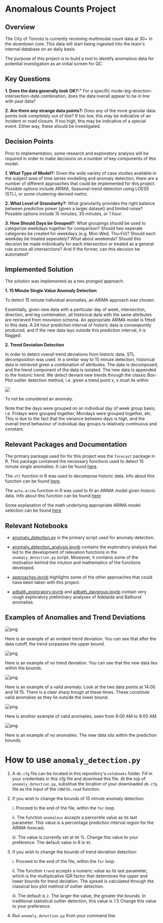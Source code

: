 # Anomalous Counts Project

## Overview
The City of Toronto is currently receiving multimodal count data at 30+ in the downtown core. This data will start being ingested into the team's internal database on an daily basis.

The purpose of this project is to build a tool to identify anomalous data for potential investigation as an initial screen for QC.

## Key Questions

**1. Does the data generally look OK?:"** For a specific mode-leg-direction-intersection-date combination, does the data overall appear to be in line with past data?

**2. Are there any strange data points?:** Does any of the more granular data points look completely out of line? If too low, this may be indicative of an incident or road closure. If too high, this may be indicative of a special event. Either way, these should be investigated.

## Decision Points
Prior to implementation, some research and exploratory analysis will be required in order to make decisions on a number of key components of this model.

**1. What Type of Model?:** Given the wide variety of case studies available in the subject area of time series modelling and anomaly detection, there are a number of different approaches that could be implemented for this project. Possible options include ARIMA, Seasonal-trend detection using LOESS (STL), or some clustering-derived metric.

**2. What Level of Granularity?:** What granularity provides the right balance between predictive power (given a larger dataset) and limited noise? Possible options include 15 minutes, 30 minutes, or 1 hour.

**3. How Should Days be Grouped?:** What groupings should be used to categorize weekdays together for comparison? Should two seperate categories be created for weekdays (e.g. Mon-Wed, Thu-Fri)? Should each weekday be treated seperately? What about weekends? Should this decision be made individually for each intersection or treated as a general rule across all intersections? And if the former, can this decision be automated?

## Implemented Solution

The solution was implemented as a two pronged approach. 

**1. 15 Minute Single Value Anomaly Detection**

   To detect 15 minute individual anomalies, an ARIMA approach was chosen. 

   Essentially, given new data with a particular day of week, intersection, direction, and leg combination, all historical data with the same attributes are retrieved from miovision schema. An appropriate ARIMA model is fitted to this data. A 24 hour prediction interval of historic data is conseqeuntly produced, and if the new data lays outside this prediction interval, it is flagged. 

**2. Trend Deviation Detection** 

  In order to detect overall trend deviations from historic data, STL decomposition was used. In a similar way to 15 minute detection, historical data is retrieved given a combination of attributes. The data is decomposed, and the trend component of the data is isolated. The new data is appended to the historic trend. We detect deviant new trends through the classic Box-Plot outlier detection method, i.e. given a trend point x, x must lie within  

  <img src="http://latex.codecogs.com/gif.latex?Q3%20&plus;%201.5*IQR%20%5Cgeq%20x%20%5Cgeq%20Q1%20-%201.5*IQR" /> 
  
   To not be considered an anomaly. 
   
Note that the days were grouped on an individual day of week group basis, i.e. Fridays were grouped together, Mondays were grouped together, etc. This is due to the fact that the variance between days is high, and the overall trend behaviour of individual day groups is relatively continuous and constant.  

## Relevant Packages and Documentation 

The primary package used for for this project was the `forecast` package in R. This package contained the necessary functions used to detect 15 minute single anomalies. It can be found [here](https://cran.r-project.org/web/packages/forecast/index.html).

The `stl` function in R was used to decompose historic data. Info about this function can be found [here](https://stat.ethz.ch/R-manual/R-devel/library/stats/html/stl.html). 

The `auto.arima` function in R was used to fit an ARIMA model given historic data. Info about this function can be found [here](https://www.rdocumentation.org/packages/forecast/versions/8.1/topics/auto.arima) 


Some explanation of the math underlying appropriate ARIMA model selection can be found [here](https://people.duke.edu/~rnau/arimrule.htm)

## Relevant Notebooks 

* [anomaly_detection.py](https://github.com/CityofToronto/bdit_anomalous_counts/blob/master/notebooks/anomaly_detection.py) is the primary script used for anomaly detection.

* [anomaly_detection_analysis.ipynb](https://github.com/CityofToronto/bdit_anomalous_counts/blob/master/notebooks/anomaly_detection_analysis.ipynb) contains the exploratory analysis that led to the development of relevation functions in the `anomaly_detection.py` script. Moreover, it contains some of the motivation behind the intution and mathematics of the functions developed. 

* [approaches.ipynb](https://github.com/CityofToronto/bdit_anomalous_counts/blob/master/notebooks/approaches.ipynb) highlights some of the other approaches that could have been taken with this project. 


* [adbath_exploratory.ipynb](https://github.com/CityofToronto/bdit_anomalous_counts/blob/master/notebooks/adbath_exploratory.ipynb) and [adbath_daygroup.ipynb](https://github.com/CityofToronto/bdit_anomalous_counts/blob/master/notebooks/adbath_daygroup%20.ipynb) contain very rough exploratory preliminary analyses of Adelaide and Bathurst anomalies. 


## Examples of Anomalies and Trend Deviations

![png](notebooks/images/trendexample.png) 

Here is an example of an evident trend deviation. You can see that after the data cutoff, the trend surpasses the upper bound.

![png](notebooks/images/trendexample2.png)

Here is an example of no trend deviation. You can see that the new data lies within the bounds. 

![png](notebooks/images/anomalies.png)

Here is an example of a valid anomaly. Look at the two data points at 14:00 and 14:15. There is a clear sharp trough at these times. These constitute valid anomalies as they lie outside the lower bound. 

![png](notebooks/images/anomalies2.png)

Here is another example of valid anomalies, seen from 8:00 AM to 9:00 AM. 

![png](notebooks/images/anomalies3.png) 

Here is an example of no anomalies. The new data sits within the prediction bounds.



# How to use `anomaly_detection.py`

1. A `db.cfg` file can be located in this repository's `notebooks` folder. Fill in your credentials in this cfg file and download this file. At the top of `anomaly_detection.py`, substitue the location of your downloaded `db.cfg` file as the input of the `CONFIG.read` function. 

2. If you wish to change the bounds of 15 minute anomaly detection:

      i. Proceed to the end of the file, within the `for` loop. 
      
      ii. The function `anomalous` accepts a percentile value as its last parameter. This value is a percentage prediction interval region for the ARIMA forecast. 
      
      iii. The value is currently set at `98` %. Change this value to your preference. The default value in R is `95`. 

3. If you wish to change the bounds of trend deviation detection:

      i. Proceed to the end of the file, within the `for` loop. 
      
      ii. The function `trend` accepts a numeric value as its last parameter, which is the multiplicative IQR factor that determines the upper and lower bounds for trend deviation. The spread is calculated through the classical box plot method of outlier detection. 
      
    iii. The default is `2`. The larger the value, the greater the bounds. In traditional statistical outlier detection, this value is 1.5 Change this value to your preference. 

4. Run `anomaly_detection.py` from your command line. 

